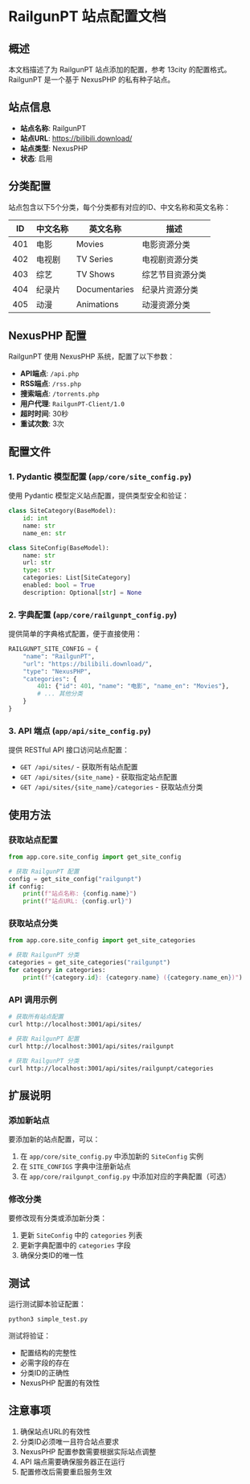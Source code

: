 # RailgunPT 站点配置文档

## 概述

本文档描述了为 RailgunPT 站点添加的配置，参考 13city 的配置格式。RailgunPT 是一个基于 NexusPHP 的私有种子站点。

## 站点信息

- **站点名称**: RailgunPT
- **站点URL**: https://bilibili.download/
- **站点类型**: NexusPHP
- **状态**: 启用

## 分类配置

站点包含以下5个分类，每个分类都有对应的ID、中文名称和英文名称：

| ID | 中文名称 | 英文名称 | 描述 |
|----|----------|----------|------|
| 401 | 电影 | Movies | 电影资源分类 |
| 402 | 电视剧 | TV Series | 电视剧资源分类 |
| 403 | 综艺 | TV Shows | 综艺节目资源分类 |
| 404 | 纪录片 | Documentaries | 纪录片资源分类 |
| 405 | 动漫 | Animations | 动漫资源分类 |

## NexusPHP 配置

RailgunPT 使用 NexusPHP 系统，配置了以下参数：

- **API端点**: `/api.php`
- **RSS端点**: `/rss.php`
- **搜索端点**: `/torrents.php`
- **用户代理**: `RailgunPT-Client/1.0`
- **超时时间**: 30秒
- **重试次数**: 3次

## 配置文件

### 1. Pydantic 模型配置 (`app/core/site_config.py`)

使用 Pydantic 模型定义站点配置，提供类型安全和验证：

```python
class SiteCategory(BaseModel):
    id: int
    name: str
    name_en: str

class SiteConfig(BaseModel):
    name: str
    url: str
    type: str
    categories: List[SiteCategory]
    enabled: bool = True
    description: Optional[str] = None
```

### 2. 字典配置 (`app/core/railgunpt_config.py`)

提供简单的字典格式配置，便于直接使用：

```python
RAILGUNPT_SITE_CONFIG = {
    "name": "RailgunPT",
    "url": "https://bilibili.download/",
    "type": "NexusPHP",
    "categories": {
        401: {"id": 401, "name": "电影", "name_en": "Movies"},
        # ... 其他分类
    }
}
```

### 3. API 端点 (`app/api/site_config.py`)

提供 RESTful API 接口访问站点配置：

- `GET /api/sites/` - 获取所有站点配置
- `GET /api/sites/{site_name}` - 获取指定站点配置
- `GET /api/sites/{site_name}/categories` - 获取站点分类

## 使用方法

### 获取站点配置

```python
from app.core.site_config import get_site_config

# 获取 RailgunPT 配置
config = get_site_config("railgunpt")
if config:
    print(f"站点名称: {config.name}")
    print(f"站点URL: {config.url}")
```

### 获取站点分类

```python
from app.core.site_config import get_site_categories

# 获取 RailgunPT 分类
categories = get_site_categories("railgunpt")
for category in categories:
    print(f"{category.id}: {category.name} ({category.name_en})")
```

### API 调用示例

```bash
# 获取所有站点配置
curl http://localhost:3001/api/sites/

# 获取 RailgunPT 配置
curl http://localhost:3001/api/sites/railgunpt

# 获取 RailgunPT 分类
curl http://localhost:3001/api/sites/railgunpt/categories
```

## 扩展说明

### 添加新站点

要添加新的站点配置，可以：

1. 在 `app/core/site_config.py` 中添加新的 `SiteConfig` 实例
2. 在 `SITE_CONFIGS` 字典中注册新站点
3. 在 `app/core/railgunpt_config.py` 中添加对应的字典配置（可选）

### 修改分类

要修改现有分类或添加新分类：

1. 更新 `SiteConfig` 中的 `categories` 列表
2. 更新字典配置中的 `categories` 字段
3. 确保分类ID的唯一性

## 测试

运行测试脚本验证配置：

```bash
python3 simple_test.py
```

测试将验证：
- 配置结构的完整性
- 必需字段的存在
- 分类ID的正确性
- NexusPHP 配置的有效性

## 注意事项

1. 确保站点URL的有效性
2. 分类ID必须唯一且符合站点要求
3. NexusPHP 配置参数需要根据实际站点调整
4. API 端点需要确保服务器正在运行
5. 配置修改后需要重启服务生效